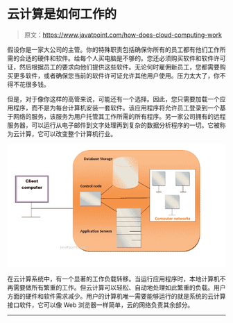 # 云计算是如何工作的

> 原文：<https://www.javatpoint.com/how-does-cloud-computing-work>

假设你是一家大公司的主管。你的特殊职责包括确保你所有的员工都有他们工作所需的合适的硬件和软件。给每个人买电脑是不够的。您还必须购买软件和软件许可证，然后根据员工的要求向他们提供这些软件。无论何时雇佣新员工，您都需要购买更多软件，或者确保您当前的软件许可证允许其他用户使用。压力太大了，你不得不花很多钱。

但是，对于像你这样的高管来说，可能还有一个选择。因此，您只需要加载一个应用程序，而不是为每台计算机安装一套软件。该应用程序将允许员工登录到一个基于网络的服务，该服务为用户托管其工作所需的所有程序。另一家公司拥有的远程服务器，可以运行从电子邮件到文字处理再到复杂的数据分析程序的一切。它被称为云计算，它可以改变整个计算机行业。

![how cloud works](img/858a0d99c7180d7fb955e499a9aa87f4.png)

在云计算系统中，有一个显著的工作负载转移。当运行应用程序时，本地计算机不再需要做所有繁重的工作。但云计算可以轻松、自动地处理如此繁重的负载。用户方面的硬件和软件需求减少。用户的计算机唯一需要能够运行的就是系统的云计算接口软件，它可以像 Web 浏览器一样简单，云的网络负责其余部分。

* * *